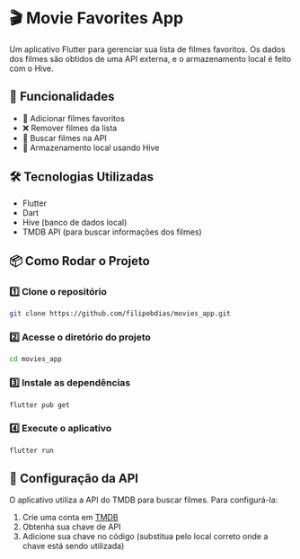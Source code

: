 # 🎬 Movie Favorites App

Um aplicativo Flutter para gerenciar sua lista de filmes favoritos. Os dados dos filmes são obtidos de uma API externa, e o armazenamento local é feito com o Hive.

## 🚀 Funcionalidades
- 📌 Adicionar filmes favoritos
- ❌ Remover filmes da lista
- 🔎 Buscar filmes na API
- 💾 Armazenamento local usando Hive

## 🛠️ Tecnologias Utilizadas
- Flutter
- Dart
- Hive (banco de dados local)
- TMDB API (para buscar informações dos filmes)

## 📦 Como Rodar o Projeto

### 1️⃣ Clone o repositório
```sh
git clone https://github.com/filipebdias/movies_app.git
```

### 2️⃣ Acesse o diretório do projeto
```sh
cd movies_app
```

### 3️⃣ Instale as dependências
```sh
flutter pub get
```

### 4️⃣ Execute o aplicativo
```sh
flutter run
```

## 🔑 Configuração da API
O aplicativo utiliza a API do TMDB para buscar filmes. Para configurá-la:
1. Crie uma conta em [TMDB](https://www.themoviedb.org/)
2. Obtenha sua chave de API
3. Adicione sua chave no código (substitua pelo local correto onde a chave está sendo utilizada)






